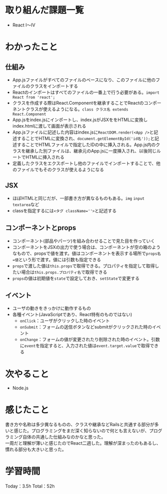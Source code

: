 # 取り組んだ課題一覧
- React I〜Ⅳ

# わかったこと
## 仕組み
- App.jsファイルがすべてのファイルのベースになり、このファイルに他のファイルのクラスをインポートする
- Reactのインポートはすべてのファイルの一番上で行う必要がある。`import React from 'react';`
- クラスを作成する際はReact.Componentを継承することでReactのコンポーネントクラスが使えるようになる。`class クラス名 extends React.Component`
- App.jsをindex.jsにインポートし、index.jsがJSXををHTMLに変換しindex.htmlに渡して画面が表示される
- App.jsファイルに記述した内容はindex.jsに`ReactDOM.render(<App />`と記述することでHTMLに変換され、`document.getElementById('id名'));`と記述することでHTMLファイルで指定したIDの中に挿入される。App.js内のクラスを継承した別ファイルは、継承元のApp.jsに一度挿入され、以後同じルートでHTMLに挿入される
- 定義したクラスをエクスポートし他のファイルでインポートすることで、他のファイルでもそのクラスが使えるようになる

## JSX
- ほぼHTMLと同じだが、一部書き方が異なるものもある。`img` `input` `textarea`など
- classを指定するには`<タグ className=''>`と記述する

## コンポーネントとprops
- コンポーネント(部品やパーツ)を組み合わせることで見た目を作っていく
- コンポーネントをJSXの出力で使う場合は、コンポーネントが空の箱のようなもので、propsで値を渡す。値はコンポーネントを表示する場所で`props名=値`という形で渡す。値には引数も指定できる
- `props`で渡した値は`this.props`で取得できる。プロパティを指定して取得したい場合は`this.props.プロパティ名`で取得できる
- `props`の値は初期値を`state`で設定しておき、`setState`で変更する

## イベント
- ユーザの動きをきっかけに動作するもの
- 各種イベント(JavaScriptであり、React特有のものではない)
	- `onClick`：ユーザがクリックした時のイベント
	- `onSubmit`：フォームの送信ボタンなどsubmitがクリックされた時のイベント
	- `onChange`：フォームの値が変更されたり削除された時のイベント。引数に`event`を指定すると、入力された値は`event.target.value`で取得できる

# 次やること
- Node.js

# 感じたこと
書き方や名称は多少異なるものの、クラスや継承などRailsと共通する部分が多いと感じた。プログラミングをまだ深く知らないので何とも言えないが、プログラミング自体の共通した仕組みなのかなと思った。  
一周だと理解が薄いと感じたのでReact二週した。理解が深まったのもあるし、慣れる部分も大きいと思った。

# 学習時間
Today：3.5h Total：52h
